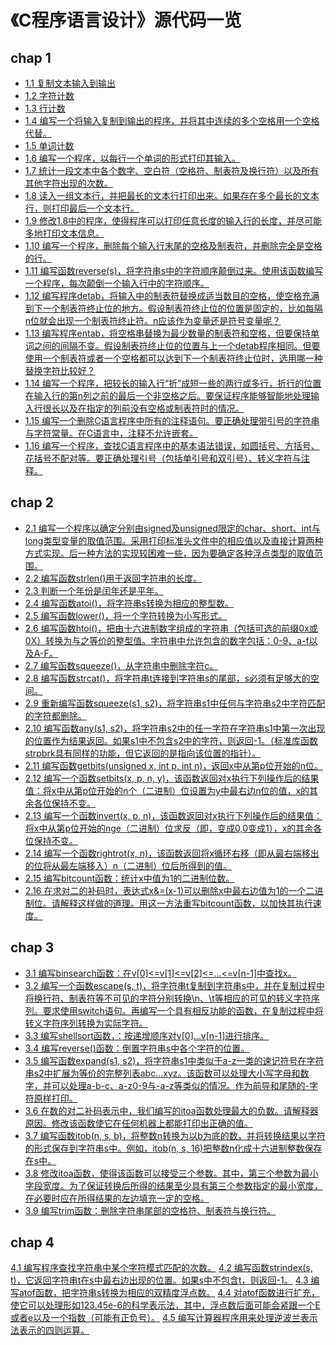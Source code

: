 # 《C程序语言设计》源代码一览
## chap 1
* <a href="https://github.com/hhe0/source-code-of-the-c-programming-language/blob/master/chap%201/01.md">1.1 复制文本输入到输出</a>
* <a href="https://github.com/hhe0/source-code-of-the-c-programming-language/blob/master/chap%201/02.md">1.2 字符计数</a>
* <a href="https://github.com/hhe0/source-code-of-the-c-programming-language/blob/master/chap%201/03.md">1.3 行计数</a>
* <a href="https://github.com/hhe0/source-code-of-the-c-programming-language/blob/master/chap%201/04.md">1.4 编写一个将输入复制到输出的程序，并将其中连续的多个空格用一个空格代替。</a>
* <a href="https://github.com/hhe0/source-code-of-the-c-programming-language/blob/master/chap%201/05.md">1.5 单词计数</a>
* <a href="https://github.com/hhe0/source-code-of-the-c-programming-language/blob/master/chap%201/06.md">1.6 编写一个程序，以每行一个单词的形式打印其输入。</a>
* <a href="https://github.com/hhe0/source-code-of-the-c-programming-language/blob/master/chap%201/07.md">1.7 统计一段文本中各个数字、空白符（空格符、制表符及换行符）以及所有其他字符出现的次数。</a>
* <a href="https://github.com/hhe0/source-code-of-the-c-programming-language/blob/master/chap%201/08.md">1.8 读入一组文本行，并把最长的文本行打印出来。如果存在多个最长的文本行，则打印最后一个文本行。</a>
* <a href="https://github.com/hhe0/source-code-of-the-c-programming-language/blob/master/chap%201/09.md">1.9 修改1.8中的程序，使得程序可以打印任意长度的输入行的长度，并尽可能多地打印文本信息。</a>
* <a href="https://github.com/hhe0/source-code-of-the-c-programming-language/blob/master/chap%201/10.md">1.10 编写一个程序，删除每个输入行末尾的空格及制表符，并删除完全是空格的行。</a>
* <a href="https://github.com/hhe0/source-code-of-the-c-programming-language/blob/master/chap%201/11.md">1.11 编写函数reverse(s)，将字符串s中的字符顺序颠倒过来。使用该函数编写一个程序，每次颠倒一个输入行中的字符顺序。</a>
* <a href="https://github.com/hhe0/source-code-of-the-c-programming-language/blob/master/chap%201/12.md">1.12 编写程序detab，将输入中的制表符替换成适当数目的空格，使空格充满到下一个制表符终止位的地方。假设制表符终止位的位置是固定的，比如每隔n位就会出现一个制表符终止符。n应该作为变量还是符号变量呢？</a>
* <a href="https://github.com/hhe0/source-code-of-the-c-programming-language/blob/master/chap%201/13.md">1.13 编写程序entab，将空格串替换为最少数量的制表符和空格，但要保持单词之间的间隔不变。假设制表符终止位的位置与上一个detab程序相同。但要使用一个制表符或者一个空格都可以达到下一个制表符终止位时，选用哪一种替换字符比较好？</a>
* <a href="https://github.com/hhe0/source-code-of-the-c-programming-language/blob/master/chap%201/14.md">1.14 编写一个程序，把较长的输入行“折”成短一些的两行或多行，折行的位置在输入行的第n列之前的最后一个非空格之后。要保证程序能够智能地处理输入行很长以及在指定的列前没有空格或制表符时的情况。</a>
* <a href="https://github.com/hhe0/source-code-of-the-c-programming-language/blob/master/chap%201/15.md">1.15 编写一个删除C语言程序中所有的注释语句。要正确处理带引号的字符串与字符常量。在C语言中，注释不允许嵌套。</a>
* <a href="https://github.com/hhe0/source-code-of-the-c-programming-language/blob/master/chap%201/16.md">1.16 编写一个程序，查找C语言程序中的基本语法错误，如圆括号、方括号、花括号不配对等。要正确处理引号（包括单引号和双引号）、转义字符与注释。</a>

## chap 2
* <a href="https://github.com/hhe0/source-code-of-the-c-programming-language/blob/master/chap%202/01.md">2.1 编写一个程序以确定分别由signed及unsigned限定的char、short、int与long类型变量的取值范围。采用打印标准头文件中的相应值以及直接计算两种方式实现。后一种方法的实现较困难一些，因为要确定各种浮点类型的取值范围。</a>
* <a href="https://github.com/hhe0/source-code-of-the-c-programming-language/blob/master/chap%202/02.md">2.2 编写函数strlen()用于返回字符串的长度。</a>
* <a href="https://github.com/hhe0/source-code-of-the-c-programming-language/blob/master/chap%202/03.md">2.3 判断一个年份是闰年还是平年。</a>
* <a href="https://github.com/hhe0/source-code-of-the-c-programming-language/blob/master/chap%202/04.md">2.4 编写函数atoi()，将字符串s转换为相应的整型数。</a>
* <a href="https://github.com/hhe0/source-code-of-the-c-programming-language/blob/master/chap%202/05.md">2.5 编写函数lower()，将一个字符转换为小写形式。</a>
* <a href="https://github.com/hhe0/source-code-of-the-c-programming-language/blob/master/chap%202/06.md">2.6 编写函数htoi()，把由十六进制数字组成的字符串（包括可选的前缀0x或0X）转换为与之等价的整型值。字符串中允许包含的数字包括：0-9、a-f以及A-F。</a>
* <a href="https://github.com/hhe0/source-code-of-the-c-programming-language/blob/master/chap%202/07.md">2.7 编写函数squeeze()，从字符串中删除字符c。</a>
* <a href="https://github.com/hhe0/source-code-of-the-c-programming-language/blob/master/chap%202/08.md">2.8 编写函数strcat()，将字符串t连接到字符串s的尾部，s必须有足够大的空间。</a>
* <a href="https://github.com/hhe0/source-code-of-the-c-programming-language/blob/master/chap%202/09.md">2.9 重新编写函数squeeze(s1, s2)，将字符串s1中任何与字符串s2中字符匹配的字符都删除。</a>
* <a href="https://github.com/hhe0/source-code-of-the-c-programming-language/blob/master/chap%202/10.md">2.10 编写函数any(s1, s2)，将字符串s2中的任一字符在字符串s1中第一次出现的位置作为结果返回。如果s1中不包含s2中的字符，则返回-1。（标准库函数strpbrk具有同样的功能，但它返回的是指向该位置的指针）。</a>
* <a href="https://github.com/hhe0/source-code-of-the-c-programming-language/blob/master/chap%202/11.md">2.11 编写函数getbits(unsigned x, int p, int n)，返回x中从第p位开始的n位。</a>
* <a href="https://github.com/hhe0/source-code-of-the-c-programming-language/blob/master/chap%202/12.md">2.12 编写一个函数setbits(x, p, n, y)，该函数返回对x执行下列操作后的结果值：将x中从第p位开始的n个（二进制）位设置为y中最右边n位的值，x的其余各位保持不变。</a>
* <a href="https://github.com/hhe0/source-code-of-the-c-programming-language/blob/master/chap%202/13.md">2.13 编写一个函数invert(x, p, n)，该函数返回对x执行下列操作后的结果值：将x中从第p位开始的nge（二进制）位求反（即，变成0,0变成1），x的其余各位保持不变。</a>
* <a href="https://github.com/hhe0/source-code-of-the-c-programming-language/blob/master/chap%202/14.md">2.14 编写一个函数rightrot(x, n)，该函数返回将x循环右移（即从最右端移出的位将从最左端移入）n（二进制）位后所得到的值。</a>
* <a href="https://github.com/hhe0/source-code-of-the-c-programming-language/blob/master/chap%202/15.md">2.15 编写bitcount函数：统计x中值为1的二进制位数。</a>
* <a href="https://github.com/hhe0/source-code-of-the-c-programming-language/blob/master/chap%202/16.md">2.16 在求对二的补码时，表达式x&=(x-1)可以删除x中最右边值为1的一个二进制位。请解释这样做的道理。用这一方法重写bitcount函数，以加快其执行速度。</a>

## chap 3
* <a href="https://github.com/hhe0/source-code-of-the-c-programming-language/blob/master/chap%203/01.md">3.1 编写binsearch函数：在v[0]<=v[1]<=v[2]<=...<=v[n-1]中查找x。</a>
* <a href="https://github.com/hhe0/source-code-of-the-c-programming-language/blob/master/chap%203/02.md">3.2 编写一个函数escape(s, t)，将字符串t复制到字符串s中，并在复制过程中将换行符、制表符等不可见的字符分别转换\n、\t等相应的可见的转义字符序列。要求使用switch语句。再编写一个具有相反功能的函数，在复制过程中将转义字符序列转换为实际字符。</a>
* <a href="https://github.com/hhe0/source-code-of-the-c-programming-language/blob/master/chap%203/03.md">3.3 编写shellsort函数，：按递增顺序对v[0]...v[n-1]进行排序。</a>
* <a href="https://github.com/hhe0/source-code-of-the-c-programming-language/blob/master/chap%203/04.md">3.4 编写reverse()函数：倒置字符串s中各个字符的位置。</a>
* <a href="https://github.com/hhe0/source-code-of-the-c-programming-language/blob/master/chap%203/05.md">3.5 编写函数expand(s1, s2)，将字符串s1中类似于a-z一类的速记符号在字符串s2中扩展为等价的完整列表abc...xyz。该函数可以处理大小写字母和数字，并可以处理a-b-c、a-z0-9与-a-z等类似的情况。作为前导和尾随的-字符原样打印。</a>
* <a href="https://github.com/hhe0/source-code-of-the-c-programming-language/blob/master/chap%203/06.md">3.6 在数的对二补码表示中，我们编写的itoa函数处理最大的负数。请解释器原因。修改该函数使它在任何机器上都能打印出正确的值。</a>
* <a href="https://github.com/hhe0/source-code-of-the-c-programming-language/blob/master/chap%203/07.md">3.7 编写函数itob(n, s, b)，将整数n转换为以b为底的数，并将转换结果以字符的形式保存到字符串s中。例如，itob(n, s, 16)把整数n化成十六进制整数保存在s中。</a>
* <a href="https://github.com/hhe0/source-code-of-the-c-programming-language/blob/master/chap%203/08.md">3.8 修改itoa函数，使得该函数可以接受三个参数。其中，第三个参数为最小字段宽度。为了保证转换后所得的结果至少具有第三个参数指定的最小宽度，在必要时应在所得结果的左边填充一定的空格。</a>
* <a href="https://github.com/hhe0/source-code-of-the-c-programming-language/blob/master/chap%203/09.md">3.9 编写trim函数：删除字符串尾部的空格符、制表符与换行符。</a>

## chap 4
<a href="https://github.com/hhe0/source-code-of-the-c-programming-language/blob/master/chap%204/01.md">4.1 编写程序查找字符串中某个字符模式匹配的次数。</a>
<a href="https://github.com/hhe0/source-code-of-the-c-programming-language/blob/master/chap%204/02.md">4.2 编写函数strindex(s, t)，它返回字符串t在s中最右边出现的位置。如果s中不包含t，则返回-1。</a>
<a href="https://github.com/hhe0/source-code-of-the-c-programming-language/blob/master/chap%204/03.md">4.3 编写atof函数，把字符串s转换为相应的双精度浮点数。</a>
<a href="https://github.com/hhe0/source-code-of-the-c-programming-language/blob/master/chap%204/04.md">4.4 对atof函数进行扩充，使它可以处理形如123.45e-6的科学表示法，其中，浮点数后面可能会紧跟一个E或者e以及一个指数（可能有正负号）。</a>
<a href="https://github.com/hhe0/source-code-of-the-c-programming-language/blob/master/chap%204/05.md">4.5 编写计算器程序用来处理逆波兰表示法表示的四则运算。</a>

